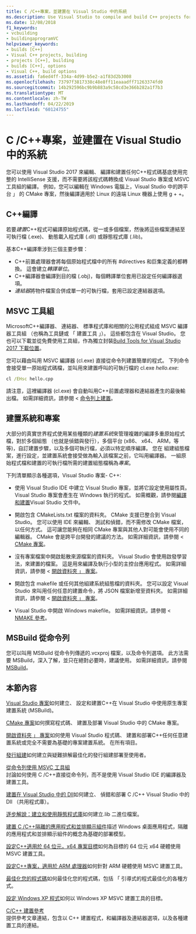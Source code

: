 ```yaml
---
title: C /C++專案，並建置在 Visual Studio 中的系統
ms.description: Use Visual Studio to compile and build C++ projects for Windows, ARM or Linux based on any project system.
ms.date: 12/08/2018
f1_keywords:
- vcbuilding
- buildingaprogramVC
helpviewer_keywords:
- builds [C++]
- Visual C++ projects, building
- projects [C++], building
- builds [C++], options
- Visual C++, build options
ms.assetid: fa6ed4ff-334a-4d99-b5e2-a1f83d2b3008
ms.openlocfilehash: 73797f3817338c48e8ff11eaaadff71263374fd0
ms.sourcegitcommit: 14b292596bc9b9b883a9c58cd3e366b282a1f7b3
ms.translationtype: MT
ms.contentlocale: zh-TW
ms.lasthandoff: 04/22/2019
ms.locfileid: "60124755"
---
```

# <a name="cc-projects-and-build-systems-in-visual-studio"></a>C /C++專案，並建置在 Visual Studio 中的系統

您可以使用 Visual Studio 2017 來編輯、 編譯和建置任何C++程式碼基底使用完整的 IntelliSense 支援，而不需要將該程式碼轉換成 Visual Studio 專案或 MSVC 工具組的編譯。 例如，您可以編輯在 Windows 電腦上，Visual Studio 中的跨平台 」 的 CMake 專案，然後編譯適用於 Linux 的遠端 Linux 機器上使用 g + +。

## <a name="c-compilation"></a>C++編譯

若要*建置*C++程式可編譯原始程式碼，從一或多個檔案，然後將這些檔案連結至可執行檔 (.exe)、 動態載入程式庫 (.dll) 或靜態程式庫 (.lib)。 

基本C++編譯牽涉到三個主要步驟：

- C++前置處理器會將每個原始程式檔中的所有 #directives 和巨集定義的都轉換。 這會建立*轉譯單位*。
- C++編譯器會編譯到目的檔 (.obj)，每個轉譯單位套用已設定任何編譯器選項。
- *連結器*將物件檔案合併成單一的可執行檔，套用已設定連結器選項。 

## <a name="the-msvc-toolset"></a>MSVC 工具組

MicrosoftC++編譯器、 連結器、 標準程式庫和相關的公用程式組成 MSVC 編譯器工具組 （也稱為工具鏈或 「 建置工具 」）。 這些都包含在 Visual Studio。 您也可以下載並從免費使用工具組，作為獨立封裝[Build Tools for Visual Studio 2017 下載位置](https://visualstudio.microsoft.com/downloads/#build-tools-for-visual-studio-2017)。

您可以藉由叫用 MSVC 編譯器 (cl.exe) 直接從命令列建置簡單的程式。 下列命令會接受單一原始程式碼檔，並叫用來建置呼叫的可執行檔的 cl.exe *hello.exe*: 

```cmd
cl /EHsc hello.cpp
```
請注意，這裡編譯器 (cl.exe) 會自動叫用C++前置處理器和連結器產生的最後輸出檔。  如需詳細資訊，請參閱 <<c0> [ 命令列上建置](building-on-the-command-line.md)。

## <a name="build-systems-and-projects"></a>建置系統和專案

大部分的真實世界程式使用某些種類的*建置系統*來管理複雜的編譯多重原始程式檔，對於多個組態 （也就是偵錯與發行），多個平台 (x86、 x64、 ARM，等等)，自訂建置步驟，以及多個可執行檔，必須以特定順序編譯。 您在 組建組態檔案，進行設定，並建置系統會接受做為輸入該檔案之前，它叫用編譯器。 一組原始程式檔和建置的可執行檔所需的建置組態檔稱為*專案*。 

下列清單顯示各種選項，Visual Studio 專案- C++:

- 使用 Visual Studio IDE 中建立 Visual Studio 專案，並將它設定使用屬性頁。 Visual Studio 專案會產生在 Windows 執行的程式。 如需概觀，請參閱[編譯和建置](/visualstudio/ide/compiling-and-building-in-visual-studio)Visual Studio 文件中。

- 開啟包含 CMakeLists.txt 檔案的資料夾。 CMake 支援已整合到 Visual Studio。 您可以使用 IDE 來編輯、 測試和偵錯，而不需修改 CMake 檔案，以任何方式。 這可讓您能夠在相同 CMake 專案與其他人對可能會使用不同的編輯器。 CMake 會是跨平台開發的建議的方法。 如需詳細資訊，請參閱 < [CMake 專案](cmake-projects-in-visual-studio.md)。
 
- 沒有專案檔案中開啟鬆散來源檔案的資料夾。 Visual Studio 會使用啟發學習法，來建置的檔案。 這是用來編譯及執行小型的主控台應用程式。 如需詳細資訊，請參閱 <<c0> [ 開啟資料夾 」 專案](open-folder-projects-cpp.md)。

- 開啟包含 makefile 或任何其他組建系統組態檔的資料夾。 您可以設定 Visual Studio 來叫用任何任意的建置命令，將 JSON 檔案新增至資料夾。 如需詳細資訊，請參閱 <<c0> [ 開啟資料夾 」 專案](open-folder-projects-cpp.md)。
 
- Visual Studio 中開啟 Windows makefile。 如需詳細資訊，請參閱 < [NMAKE 參考](reference/nmake-reference.md)。

## <a name="msbuild-from-the-command-line"></a>MSBuild 從命令列 

您可以叫用 MSBuild 從命令列傳遞的.vcxproj 檔案，以及命令列選項。 此方法需要 MSBuild，深入了解，並只在絕對必要時，建議使用。 如需詳細資訊，請參閱 [MSBuild](msbuild-visual-cpp.md)。

## <a name="in-this-section"></a>本節內容

[Visual Studio 專案](creating-and-managing-visual-cpp-projects.md)如何建立、 設定和建置C++在 Visual Studio 中使用原生專案建置系統 (MSBuild)。

[CMake 專案](cmake-projects-in-visual-studio.md)如何撰寫程式碼、 建置及部署 Visual Studio 中的 CMake 專案。

[開啟資料夾 」 專案](open-folder-projects-cpp.md)如何使用 Visual Studio 程式碼、 建置和部署C++任何任意建置系統或完全不需要為基礎的專案建置系統。 在所有項目。 

[發行組建](release-builds.md)如何建立與疑難排解最佳化的發行組建部署至使用者。

[從命令列使用 MSVC 工具組](building-on-the-command-line.md)<br/>
討論如何使用 C /C++直接從命令列，而不是使用 Visual Studio IDE 的編譯器及建置工具。

[建置在 Visual Studio 中的 Dll](dlls-in-visual-cpp.md)如何建立、 偵錯和部署 C /C++ Visual Studio 中的 Dll （共用程式庫）。

[逐步解說：建立和使用靜態程式庫](walkthrough-creating-and-using-a-static-library-cpp.md)如何建立.lib 二進位檔案。

[建置 C /C++隔離的應用程式和並排顯示組件](building-c-cpp-isolated-applications-and-side-by-side-assemblies.md)描述 Windows 桌面應用程式，隔離的應用程式和並排顯示組件的概念為基礎的部署模型。

[設定C++適用於 64 位元，x64 專案目標](configuring-programs-for-64-bit-visual-cpp.md)如何為目標的 64 位元 x64 硬體使用 MSVC 建置工具。

[設定C++專案，適用於 ARM 處理器](configuring-programs-for-arm-processors-visual-cpp.md)如何針對 ARM 硬體使用 MSVC 建置工具。

[最佳化您的程式碼](optimizing-your-code.md)如何最佳化您的程式碼，包括 「 引導式的程式最佳化的各種方式。

[設定 Windows XP 程式](configuring-programs-for-windows-xp.md)如何以 Windows XP MSVC 建置工具的目標。

[C/C++ 建置參考](reference/c-cpp-building-reference.md)<br/>
提供參考文章連結，包含以 C++ 建置程式，和編譯器及連結器選項，以及各種建置工具的連結。
